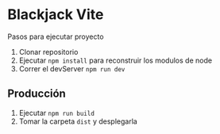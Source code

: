 # Blackjack Vite

Pasos para ejecutar proyecto

1. Clonar repositorio
2. Ejecutar ```npm install``` para reconstruir los modulos de node
3. Correr el devServer ```npm run dev```

## Producción

1. Ejecutar ```npm run build```
2. Tomar la carpeta ```dist``` y desplegarla  